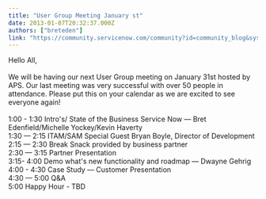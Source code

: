 ```yaml
---
title: "User Group Meeting January st"
date: 2013-01-07T20:32:37.000Z
authors: ["breteden"]
link: "https://community.servicenow.com/community?id=community_blog&sys_id=a1ed2ee9dbd0dbc01dcaf3231f9619d5"
---
```

<p>Hello All,<br /><br />We will be having our next User Group meeting on January 31st hosted by APS. Our last meeting was very successful with over 50 people in attendance. Please put this on your calendar as we are excited to see everyone again! <br /><br />1:00 - 1:30 Intro's/ State of the Business Service Now — Bret Edenfield/Michelle Yockey/Kevin Haverty<br />1:30 — 2:15 ITAM/SAM Special Guest Bryan Boyle, Director of Development<br />2:15 — 2:30 Break Snack provided by business partner<br /> 2:30 — 3:15 Partner Presentation<br />3:15- 4:00 Demo what's new functionality and roadmap — Dwayne Gehrig<br />4:00 - 4:30 Case Study — Customer Presentation<br />4:30 — 5:00 Q&amp;A <br />5:00 Happy Hour - TBD</p>